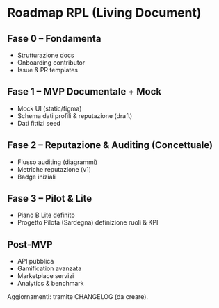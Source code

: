 # Roadmap RPL (Living Document)

## Fase 0 – Fondamenta
- Strutturazione docs
- Onboarding contributor
- Issue & PR templates

## Fase 1 – MVP Documentale + Mock
- Mock UI (static/figma)
- Schema dati profili & reputazione (draft)
- Dati fittizi seed

## Fase 2 – Reputazione & Auditing (Concettuale)
- Flusso auditing (diagrammi)
- Metriche reputazione (v1)
- Badge iniziali

## Fase 3 – Pilot & Lite
- Piano B Lite definito
- Progetto Pilota (Sardegna) definizione ruoli & KPI

## Post-MVP
- API pubblica
- Gamification avanzata
- Marketplace servizi
- Analytics & benchmark

Aggiornamenti: tramite CHANGELOG (da creare).